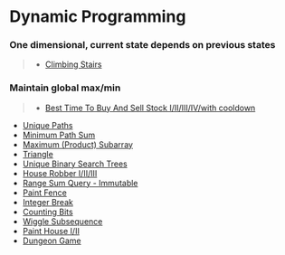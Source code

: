 # Dynamic Programming

### One dimensional, current state depends on previous states

> * [Climbing Stairs](climbing_stairs.md)

### Maintain global max/min

> * [Best Time To Buy And Sell Stock I/II/III/IV/with cooldown](best_time_to_buy_and_sell_stock.md)


 * [Unique Paths](unique_paths.md)
 * [Minimum Path Sum](minimum_path_sum.md)
 * [Maximum (Product) Subarray](maximum_subarray.md)
 * [Triangle](triangle.md)
 * [Unique Binary Search Trees](unique_binary_search_trees.md)
 * [House Robber I/II/III](house_robber.md)
 * [Range Sum Query - Immutable](range_sum_query_immutable.md)
 * [Paint Fence](paint_fence.md)
 * [Integer Break](integer_break.md)
 * [Counting Bits](counting_bits.md)
 * [Wiggle Subsequence](wiggle_subsequence.md)
 * [Paint House I/II](paint_house.md)
 * [Dungeon Game](dungeon_game.md)
